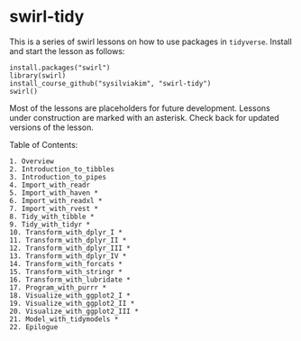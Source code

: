 # swirl-tidy

This is a series of swirl lessons on how to use packages in `tidyverse`.
Install and start the lesson as follows:

```
install.packages("swirl")
library(swirl)
install_course_github("sysilviakim", "swirl-tidy")
swirl()
```

Most of the lessons are placeholders for future development.
Lessons under construction are marked with an asterisk. 
Check back for updated versions of the lesson.


Table of Contents:

```
1. Overview
2. Introduction_to_tibbles
3. Introduction_to_pipes
4. Import_with_readr
5. Import_with_haven *
6. Import_with_readxl *
7. Import_with_rvest *
8. Tidy_with_tibble *
9. Tidy_with_tidyr *
10. Transform_with_dplyr_I *
11. Transform_with_dplyr_II *
12. Transform_with_dplyr_III *
13. Transform_with_dplyr_IV *
14. Transform_with_forcats *
15. Transform_with_stringr *
16. Transform_with_lubridate *
17. Program_with_purrr *
18. Visualize_with_ggplot2_I *
19. Visualize_with_ggplot2_II *
20. Visualize_with_ggplot2_III *
21. Model_with_tidymodels *
22. Epilogue
```
